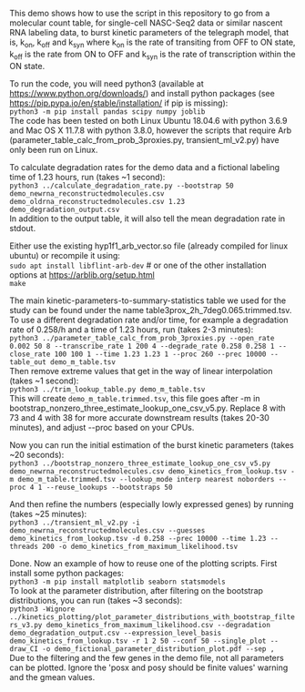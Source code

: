 This demo shows how to use the script in this repository to go from a molecular count table, for single-cell NASC-Seq2 data or similar nascent RNA labeling data, to burst kinetic parameters of the telegraph model, that is, k<sub>on</sub>, k<sub>off</sub> and k<sub>syn</sub> where k<sub>on</sub> is the rate of transiting from OFF to ON state, k<sub>off</sub> is the rate from ON to OFF and k<sub>syn</sub> is the rate of transcription within the ON state.

To run the code, you will need python3 (available at https://www.python.org/downloads/) and install python packages (see https://pip.pypa.io/en/stable/installation/ if pip is missing):  
`python3 -m pip install pandas scipy numpy joblib`  
The code has been tested on both Linux Ubuntu 18.04.6 with python 3.6.9 and Mac OS X 11.7.8 with python 3.8.0, however the scripts that require Arb (parameter_table_calc_from_prob_3proxies.py, transient_ml_v2.py) have only been run on Linux.

To calculate degradation rates for the demo data and a fictional labeling time of 1.23 hours, run (takes ~1 second):   
`python3 ../calculate_degradation_rate.py --bootstrap 50 demo_newrna_reconstructedmolecules.csv demo_oldrna_reconstructedmolecules.csv 1.23 demo_degradation_output.csv`  
In addition to the output table, it will also tell the mean degradation rate in stdout.  

Either use the existing hyp1f1_arb_vector.so file (already compiled for linux ubuntu) or recompile it using:  
`sudo apt install libflint-arb-dev`  # or one of the other installation options at https://arblib.org/setup.html  
`make`  

The main kinetic-parameters-to-summary-statistics table we used for the study can be found under the name table3prox_2h_7deg0.065.trimmed.tsv. To use a different degradation rate and/or time, for example a degradation rate of 0.258/h and a time of 1.23 hours, run (takes 2-3 minutes):  
`python3 ../parameter_table_calc_from_prob_3proxies.py --open_rate 0.002 50 8 --transcribe_rate 1 200 4 --degrade_rate 0.258 0.258 1 --close_rate 100 100 1 --time 1.23 1.23 1 --proc 260 --prec 10000 --table_out demo_m_table.tsv`  
Then remove extreme values that get in the way of linear interpolation (takes ~1 second):  
`python3 ../trim_lookup_table.py demo_m_table.tsv`  
This will create `demo_m_table.trimmed.tsv`, this file goes after -m in bootstrap_nonzero_three_estimate_lookup_one_csv_v5.py. Replace 8 with 73 and 4 with 38 for more accurate downstream results (takes 20-30 minutes), and adjust --proc based on your CPUs. 

Now you can run the initial estimation of the burst kinetic parameters (takes ~20 seconds):  
`python3 ../bootstrap_nonzero_three_estimate_lookup_one_csv_v5.py demo_newrna_reconstructedmolecules.csv demo_kinetics_from_lookup.tsv -m demo_m_table.trimmed.tsv --lookup_mode interp nearest noborders --proc 4 1 --reuse_lookups --bootstraps 50`

And then refine the numbers (especially lowly expressed genes) by running (takes ~25 minutes):  
`python3 ../transient_ml_v2.py -i demo_newrna_reconstructedmolecules.csv --guesses demo_kinetics_from_lookup.tsv -d 0.258 --prec 10000 --time 1.23 --threads 200 -o demo_kinetics_from_maximum_likelihood.tsv`

Done. Now an example of how to reuse one of the plotting scripts. First install some python packages:  
`python3 -m pip install matplotlib seaborn statsmodels`  
To look at the parameter distribution, after filtering on the bootstrap distributions, you can run (takes ~3 seconds):  
`python3 -Wignore ../kinetics_plotting/plot_parameter_distributions_with_bootstrap_filters_v3.py demo_kinetics_from_maximum_likelihood.csv --degradation demo_degradation_output.csv --expression_level_basis demo_kinetics_from_lookup.tsv -r 1 2 50 --conf 50 --single_plot --draw_CI -o demo_fictional_parameter_distribution_plot.pdf --sep ,`  
Due to the filtering and the few genes in the demo file, not all parameters can be plotted. Ignore the 'posx and posy should be finite values' warning and the gmean values.
